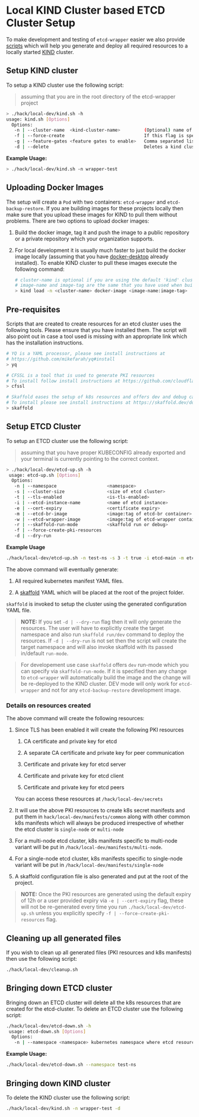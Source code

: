 # Local KIND Cluster based ETCD Cluster Setup

To make development and testing of `etcd-wrapper` easier we also provide [scripts](../../hack/local-dev) which will help you generate and deploy all required resources to a locally started [KIND](https://kind.sigs.k8s.io/) cluster.

## Setup KIND cluster

To setup a KIND cluster use the following script:

> assuming that you are in the root directory of the etcd-wrapper project

```bash
> ./hack/local-dev/kind.sh -h
usage: kind.sh [Options]
  Options:
   -n | --cluster-name  <kind-cluster-name>         (Optional) name of the kind cluster. if not specified, uses default name 'kind'
   -f | --force-create                              If this flag is specified then it will always create a fresh cluster.
   -g | --feature-gates <feature gates to enable>   Comma separated list of feature gates that needs to be enabled.
   -d | --delete                                    Deletes a kind cluster. If a name is provided via '-n | --cluster-name' then it will delete that cluster else it deletes the default kind cluster with name 'kind'. If this option is not used then it will by default create a kind cluster.
```

**Example Usage:**

```bash
> ./hack/local-dev/kind.sh -n wrapper-test
```

## Uploading Docker Images

The setup will create a `Pod` with two containers: `etcd-wrapper` and `etcd-backup-restore`. If you are building images for these projects locally then make sure that you upload these images for KIND to pull them without problems. There are two options to upload docker images:

1. Build the docker image, tag it and push the image to a public repository or a private repository which your organization supports.

2. For local development it is usually much faster to just build the docker image locally (assuming that you have [docker-desktop](https://www.docker.com/products/docker-desktop/) already installed). To enable KIND cluster to pull these images execute the following command:
   
   ```bash
   # cluster-name is optional if you are using the default 'kind' cluster
   # image-name and image-tag are the same that you have used when building docker images locally
   > kind load -n <cluster-name> docker-image <image-name:image-tag>
   ```

## Pre-requisites

Scripts that are created to create resources for an etcd cluster uses the following tools. Please ensure that you have installed them. The script will also point out in case a tool used is missing with an appropriate link which has the installation instructions.

```bash
# YQ is a YAML processor, please see install instructions at 
# https://github.com/mikefarah/yq#install
> yq
```

```bash
# CFSSL is a tool that is used to generate PKI resources
# To install follow install instructions at https://github.com/cloudflare/cfssl#installation
> cfssl
```

```bash
# Skaffold eases the setup of k8s resources and offers dev and debug capabilities
# To install please see install instructions at https://skaffold.dev/docs/install/
> skaffold
```

## Setup ETCD Cluster

To setup an ETCD cluster use the following script:

> assuming that you have proper KUBECONFIG already exported and your terminal is currently pointing to the correct context.

```bash
> ./hack/local-dev/etcd-up.sh -h
 usage: etcd-up.sh [Options]
  Options:
   -n | --namespace                   <namespace>                           (Optional) kubernetes namespace where etcd resources will be created. if not specified uses 'default'
   -s | --cluster-size                <size of etcd cluster>                (Optional) size of an etcd cluster. Supported values are 1 or 3. Defaults to 1
   -t | --tls-enabled                 <is-tls-enabled>                      (Optional) controls the TLS communication amongst peers and between etcd and its client.Possible values: ['true' | 'false']. Defaults to 'false'
   -i | --etcd-instance-name          <name of etcd instance>               (Option) name of the etcd instance. Defaults to 'etcd-main'
   -e | --cert-expiry                 <certificate expiry>                  (Optional) common expiry for all certificates generated. Defaults to '12h'
   -m | --etcd-br-image               <image:tag of etcd-br container>      (Required) Image (with tag) for etcdbr container
   -w | --etcd-wrapper-image          <image:tag of etcd-wrapper container> (Optional) Image (with tag) for etcd-wrapper container
   -r | --skaffold-run-mode           <skaffold run or debug>               (Optional) Possible values: 'run' | 'debug'. Defaults to 'run'. Will only be effective if '-d | --dry-run' is not specified.
   -f | --force-create-pki-resources                                        (Optional) If specified then it will re-create all PKI resources.
   -d | --dry-run                                                           (Optional) If set it will only generate all manifests and configuration files. The user needs to explicitly run skaffold to deploy the k8s resources.
```

**Example Usage**

```bash
./hack/local-dev/etcd-up.sh -n test-ns -s 3 -t true -i etcd-main -m etcdbr:dev -w etcd-wrapper:dev
```

The above command will eventually generate:

1. All required kubernetes manifest YAML files.

2. A [skaffold](https://skaffold.dev/) YAML which will be placed at the root of the project folder. 

`skaffold` is invoked to setup the cluster using the generated configuration YAML file.

> **NOTE:** If you set `-d | --dry-run` flag then it will only generate the resources. The user will have to explicitly create the target namespace and also run `skaffold run/dev` command to deploy the resources. If `-d | --dry-run` is not set then the script will create the target namespace and will also invoke skaffold with its passed in/default `run-mode`.

> For developement use case `skaffold` offers `dev` run-mode which you can specify via `skaffold-run-mode`. If it is specified then any change to `etcd-wrapper` will automatically build the image and the change will be re-deployed to the KIND cluster. DEV mode will only work for `etcd-wrapper` and not for any `etcd-backup-restore` development image.

### Details on resources created

The above command will create the following resources:

1. Since TLS has been enabled it will create the following PKI resources
   
   1. CA certificate and private key for etcd
   
   2. A separate CA certificate and private key for peer communication
   
   3. Certificate and private key for etcd server
   
   4. Certificate and private key for etcd client
   
   5. Certificate and private key for etcd peers
   
   You can access these resources at `/hack/local-dev/secrets`

2. It will use the above PKI resources to create k8s secret manifests and put them in `hack/local-dev/manifests/common` along with other common k8s manifests which will always be produced irrespective of whether the etcd cluster is `single-node` or `multi-node`

3. For a multi-node etcd cluster, k8s manifests specific to multi-node variant will be put in `/hack/local-dev/manifests/multi-node`.

4. For a single-node etcd cluster, k8s manifests specific to single-node variant will be put in `/hack/local-dev/manifests/single-node`

5. A skaffold configuration file is also generated and put at the root of the project.

> **NOTE:** Once the PKI resources are generated using the default expiry of 12h or a user provided expiry via `-e | --cert-expiry` flag, these will not be re-generated every time you run `./hack/local-dev/etcd-up.sh` unless you explicitly specify `-f | --force-create-pki-resources` flag.

## Cleaning up all generated files

If you wish to clean up all generated files (PKI resources and k8s manifests) then use the following script:

```bash
./hack/local-dev/cleanup.sh
```

## Bringing down ETCD cluster

Bringing down an ETCD cluster will delete all the k8s resources that are created for the etcd-cluster. To delete an ETCD cluster use the following script:

```bash
./hack/local-dev/etcd-down.sh -h 
 usage: etcd-down.sh [Options]
  Options:
   -n | --namespace <namespace> kubernetes namespace where etcd resources are created. If not specified uses 'default'
```

**Example Usage:**

```bash
./hack/local-dev/etcd-down.sh --namespace test-ns
```

## Bringing down KIND cluster

To delete the KIND cluster use the following script:

```bash
./hack/local-dev/kind.sh -n wrapper-test -d
```
